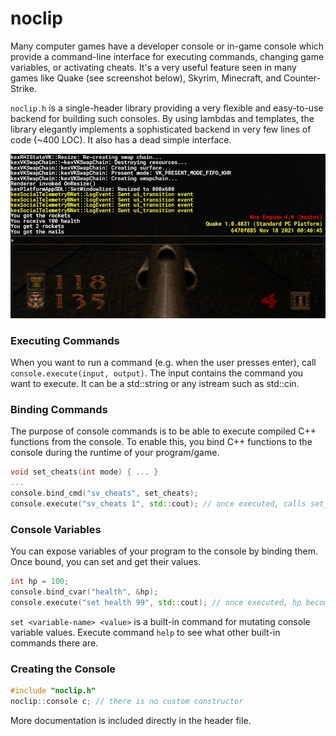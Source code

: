 # noclip

Many computer games have a developer console or in-game console which provide a command-line interface for executing commands, changing game variables, or activating cheats. It's a very useful feature seen in many games like Quake (see screenshot below), Skyrim, Minecraft, and Counter-Strike.

`noclip.h` is a single-header library providing a very flexible and easy-to-use backend for building such consoles. By using lambdas and templates, the library elegantly implements a sophisticated backend in very few lines of code (~400 LOC). It also has a dead simple interface.

![Quake Console Screenshot](examples/quake_console.jpg)

### Executing Commands
When you want to run a command (e.g. when the user presses enter), call `console.execute(input, output)`. The input contains the command you want to execute. It can be a std::string or any istream such as std::cin.

### Binding Commands
The purpose of console commands is to be able to execute compiled C++ functions from the console. To enable this, you bind C++ functions to the console during the runtime of your program/game.
```c++
void set_cheats(int mode) { ... }
...
console.bind_cmd("sv_cheats", set_cheats);
console.execute("sv_cheats 1", std::cout); // once executed, calls set_cheats with mode 1
```

### Console Variables
You can expose variables of your program to the console by binding them. Once bound, you can set and get their values.
```c++
int hp = 100;
console.bind_cvar("health", &hp);
console.execute("set health 99", std::cout); // once executed, hp becomes 99
```
`set <variable-name> <value>` is a built-in command for mutating console variable values. Execute command `help` to see what other built-in commands there are.

### Creating the Console
```c++
#include "noclip.h"
noclip::console c; // there is no custom constructor
```

More documentation is included directly in the header file.
